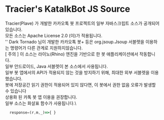 # Tracier's KatalkBot JS Source
 Tracier(Plave) 가 개발한 카카오톡 봇 프로젝트의 일부 자바스크립트 소스가 공개되어 있습니다.\
 모든 소스는 Apache License 2.0 (이)가 적용됩니다.\
 '' Dark Tornado 님이 개발한 카카오톡 봇+ 등은 org.jsoup.Jsoup 서블렛을 이용하는 명령어가 다른 관계로 지원하지않습니다.\
 [ 주의 ] 이 소스는 라이노(Rhino) 엔진을 기반으로 한 봇 애플리케이션에서 작동합니다.\
 일부 안드로이드, Java 서블렛이 본 소스에서 사용됩니다.\
 일부 봇 앱에서의 API가 적용되지 않는 것을 방지하기 위해, 최대한 외부 서블렛을 이용했습니다.\
 봇에 저장공간 읽기 권한이 적용되어 있지 않다면, 이 봇에서 권한 없음 오류가 발생할 수 있습니다\
 상용화 된 카톡 봇 앱 이용을 권장합니다.\
 일부 소스는 화살표 함수가 사용됩니다.\
  ```js
    response=(r,m,_)=>{ }
   
